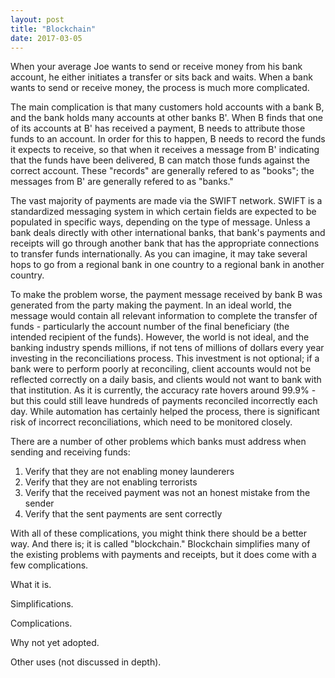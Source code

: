 ```yaml
---
layout: post
title: "Blockchain"
date: 2017-03-05
---
```


When your average Joe wants to send or receive money from his bank account, he either initiates a transfer or sits back and waits. When a bank wants to send or receive money, the process is much more complicated.

The main complication is that many customers hold accounts with a bank B, and the bank holds many accounts at other banks B'. When B finds that one of its accounts at B' has received a payment, B needs to attribute those funds to an account. In order for this to happen, B needs to record the funds it expects to receive, so that when it receives a message from B' indicating that the funds have been delivered, B can match those funds against the correct account. These "records" are generally refered to as "books"; the messages from B' are generally refered to as "banks."

The vast majority of payments are made via the SWIFT network. SWIFT is a standardized messaging system in which certain fields are expected to be populated in specific ways, depending on the type of message. Unless a bank deals directly with other international banks, that bank's payments and receipts will go through another bank that has the appropriate connections to transfer funds internationally. As you can imagine, it may take several hops to go from a regional bank in one country to a regional bank in another country.

To make the problem worse, the payment message received by bank B was generated from the party making the payment. In an ideal world, the message would contain all relevant information to complete the transfer of funds - particularly the account number of the final beneficiary (the intended recipient of the funds). However, the world is not ideal, and the banking industry spends millions, if not tens of millions of dollars every year investing in the reconciliations process. This investment is not optional; if a bank were to perform poorly at reconciling, client accounts would not be reflected correctly on a daily basis, and clients would not want to bank with that institution. As it is currently, the accuracy rate hovers around 99.9% - but this could still leave hundreds of payments reconciled incorrectly each day. While automation has certainly helped the process, there is significant risk of incorrect reconciliations, which need to be monitored closely.

There are a number of other problems which banks must address when sending and receiving funds:
1) Verify that they are not enabling money launderers
2) Verify that they are not enabling terrorists
3) Verify that the received payment was not an honest mistake from the sender
4) Verify that the sent payments are sent correctly

With all of these complications, you might think there should be a better way. And there is; it is called "blockchain." Blockchain simplifies many of the existing problems with payments and receipts, but it does come with a few complications.

What it is.

Simplifications.

Complications.

Why not yet adopted.

Other uses (not discussed in depth).
